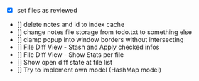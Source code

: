 * [x] set files as reviewed
* [] delete notes and id to index cache
* [] change notes file storage from todo.txt to something else
* [] clamp popup into window borders without intersecting
* [] File Diff View - Stash and Apply checked infos
* [] File Diff View - Show Stats per file
* [] Show open diff state at file list
* [] Try to implement own model (HashMap model)
